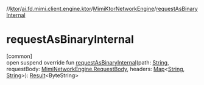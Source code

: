 //[ktor](../../../index.md)/[ai.fd.mimi.client.engine.ktor](../index.md)/[MimiKtorNetworkEngine](index.md)/[requestAsBinaryInternal](request-as-binary-internal.md)

# requestAsBinaryInternal

[common]\
open suspend override fun [requestAsBinaryInternal](request-as-binary-internal.md)(path: [String](https://kotlinlang.org/api/core/kotlin-stdlib/kotlin/-string/index.html), requestBody: [MimiNetworkEngine.RequestBody](../../../../core/core/ai.fd.mimi.client.engine/-mimi-network-engine/-request-body/index.md), headers: [Map](https://kotlinlang.org/api/core/kotlin-stdlib/kotlin.collections/-map/index.html)&lt;[String](https://kotlinlang.org/api/core/kotlin-stdlib/kotlin/-string/index.html), [String](https://kotlinlang.org/api/core/kotlin-stdlib/kotlin/-string/index.html)&gt;): [Result](https://kotlinlang.org/api/core/kotlin-stdlib/kotlin/-result/index.html)&lt;ByteString&gt;
